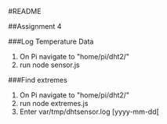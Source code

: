 #README

##Assignment 4

###Log Temperature Data
1. On Pi navigate to "home/pi/dht2/"
2. run node sensor.js

###Find extremes
1. On Pi navigate to "home/pi/dht2/"
2. run node extremes.js
3. Enter var/tmp/dhtsensor.log [yyyy-mm-dd[ 
